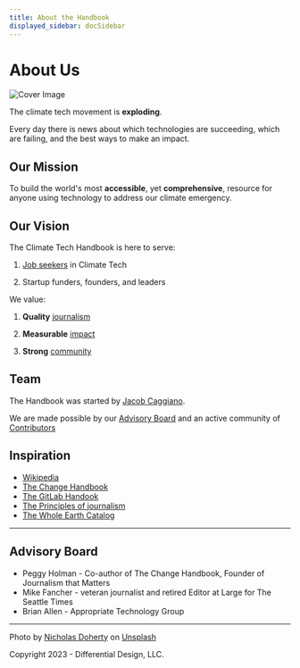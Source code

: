 ```yaml
---
title: About the Handbook
displayed_sidebar: docSidebar
---
```


# About Us

![Cover Image](../static/img/offshore-wind-farm.jpg)

The climate tech movement is **exploding**.

Every day there is news about which technologies are succeeding, which are failing, and the best ways to make an impact.


## Our Mission

To build the world's most **accessible**, yet **comprehensive**, resource for anyone using technology to address our climate emergency.


## Our Vision

The Climate Tech Handbook is here to serve:

1. [Job seekers](intro) in Climate Tech

2. Startup funders, founders, and leaders


We value:

1) **Quality** [journalism](/contribute/#quality-journalism)

2) **Measurable** [impact](/contribute/#measurable-impact)

3) **Strong** [community](/contribute/#strong-community)



## Team

The Handbook was started by [Jacob Caggiano](https://jacobcaggiano.com).

We are made possible by our [Advisory Board](#advisory-board) and an active community of [Contributors](../contribute)


## Inspiration

* [Wikipedia](https://wikipedia.org)
* [The Change Handbook](https://www.bkconnection.com/books/title/the-change-handbook)
* [The GitLab Handook](https://handbook.gitlab.com)
* [The Principles of journalism](https://journalistsresource.org/home/principles-of-journalism/)
* [The Whole Earth Catalog](https://en.wikipedia.org/wiki/Whole_Earth_Catalog)

---

## Advisory Board

 - Peggy Holman - Co-author of The Change Handbook, Founder of Journalism that Matters
 - Mike Fancher - veteran journalist and retired Editor at Large for The Seattle Times
 - Brian Allen - Appropriate Technology Group

---

Photo by <a href="https://unsplash.com/@nrdoherty?utm_source=unsplash&utm_medium=referral&utm_content=creditCopyText">Nicholas Doherty</a> on <a href="https://unsplash.com/photos/pONBhDyOFoM?utm_source=unsplash&utm_medium=referral&utm_content=creditCopyText">Unsplash</a>

Copyright 2023 - Differential Design, LLC.